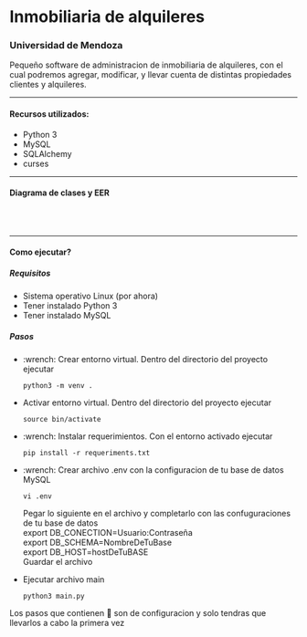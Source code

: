 <h1>Inmobiliaria de alquileres</h1>
<h3> Universidad de Mendoza</h3>
<p> Pequeño software de administracion de inmobiliaria de alquileres, con el cual podremos 
agregar, modificar, y llevar cuenta de distintas propiedades clientes y alquileres. 
</p>
<hr>
<h4> Recursos utilizados: </h3>
<ul>
<li> Python 3
<li> MySQL
<li> SQLAlchemy
<li> curses
</ul>

<hr>
<h4> Diagrama de clases y EER </h4>
<br>
<br>

<hr>

<h4> Como ejecutar? </h4>
<h5> Requisitos </h5>
<ul>
<li> Sistema operativo Linux (por ahora)
<li> Tener instalado Python 3
<li> Tener instalado MySQL
</ul>
<h5> Pasos </h5>
<ul>

<li> :wrench: Crear entorno virtual. Dentro del directorio del proyecto ejecutar
    
```
python3 -m venv .
```

<li> Activar entorno virtual. Dentro del directorio del proyecto ejecutar

```
source bin/activate
```
<li> :wrench: Instalar requerimientos. Con el entorno activado ejecutar

```
pip install -r requeriments.txt
```

<li> :wrench: Crear archivo .env con la configuracion de tu base de datos MySQL

```
vi .env
```
Pegar lo siguiente en el archivo y completarlo con las confuguraciones de tu base de datos <br>
export DB_CONECTION=Usuario:Contraseña<br>
export DB_SCHEMA=NombreDeTuBase<br>
export DB_HOST=hostDeTuBASE
<br>
Guardar el archivo
<li> Ejecutar archivo main

```
python3 main.py
```


</ul> 

Los pasos que contienen  :wrench: son de configuracion y solo tendras que llevarlos a cabo la primera vez
